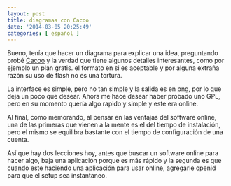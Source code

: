 ```yaml
---
layout: post
title: diagramas con Cacoo
date: '2014-03-05 20:25:49'
categories: [ español ]
---
```


Bueno, tenía que hacer un diagrama para explicar una idea, preguntando probé [Cacoo][cacoo] y la verdad que tiene algunos detalles interesantes, como por ejemplo un plan gratis. el formato en si es aceptable y por alguna extraña razón su uso de flash no es una tortura.

La interface es simple, pero no tan simple y la salida es en png, por lo que deja un poco que desear. Ahora me hace desear haber probado uno GPL, pero en su momento quería algo rapido y simple y este era online.

Al final, como memorando, al pensar en las ventajas del software online, una de las primeras que vienen a la mente es el del tiempo de instalación, pero el mismo se equilibra bastante con el tiempo de configuración de una cuenta.

Así que hay dos lecciones hoy, antes que buscar un software online para hacer algo, baja una aplicación porque es más rápido y la segunda es que cuando este haciendo una aplicación para usar online, agregarle openid para que el setup sea instantaneo.

 [cacoo]: https://cacoo.com/diagrams/
